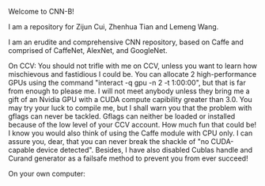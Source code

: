 Welcome to CNN-B!

I am a repository for Zijun Cui, Zhenhua Tian and Lemeng Wang.

I am an erudite and comprehensive CNN repository, based on Caffe and comprised of CaffeNet, AlexNet, and GoogleNet.

On CCV:
You should not trifle with me on CCV, unless you want to learn how mischievous and fastidious I could be.
You can allocate 2 high-performance GPUs using the command "interact -q gpu -n 2 -t 1:00:00", but that is far from enough to please me. I will not meet anybody unless they bring me a gift of an Nvidia GPU with a CUDA compute capibility greater than 3.0.
You may try your luck to compile me, but I shall warn you that the problem with gflags can never be tackled. Gflags can neither be loaded or installed because of the low level of your CCV account. How much fun that could be!
I know you would also think of using the Caffe module with CPU only. I can assure you, dear, that you can never break the shackle of "no CUDA-capable device detected". Besides, I have also disabled Cublas handle and Curand generator as a failsafe method to prevent you from ever succeed!

On your own computer:
